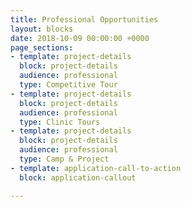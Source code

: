```yaml
---
title: Professional Opportunities
layout: blocks
date: 2018-10-09 00:00:00 +0000
page_sections:
- template: project-details
  block: project-details
  audience: professional
  type: Competitive Tour
- template: project-details
  block: project-details
  audience: professional
  type: Clinic Tours
- template: project-details
  block: project-details
  audience: professional
  type: Camp & Project
- template: application-call-to-action
  block: application-callout

---
```

